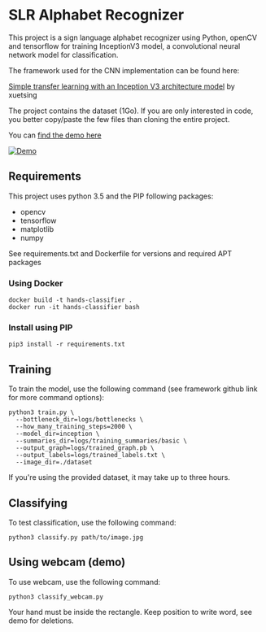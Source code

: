 # SLR Alphabet Recognizer

This project is a sign language alphabet recognizer using Python, openCV and tensorflow for training InceptionV3 model, a convolutional neural network model for classification.

The framework used for the CNN implementation can be found here:

[Simple transfer learning with an Inception V3 architecture model](https://github.com/xuetsing/image-classification-tensorflow) by xuetsing

The project contains the dataset (1Go). If you are only interested in code, you better copy/paste the few files than cloning the entire project.

You can [find the demo here](https://youtu.be/kBw-xGEIYhY)

[![Demo](http://img.youtube.com/vi/kBw-xGEIYhY/0.jpg)](http://www.youtube.com/watch?v=kBw-xGEIYhY)

## Requirements

This project uses python 3.5 and the PIP following packages:

* opencv
* tensorflow
* matplotlib
* numpy

See requirements.txt and Dockerfile for versions and required APT packages

### Using Docker

```
docker build -t hands-classifier .
docker run -it hands-classifier bash
```

### Install using PIP

```
pip3 install -r requirements.txt
```

## Training

To train the model, use the following command (see framework github link for more command options):

```
python3 train.py \
  --bottleneck_dir=logs/bottlenecks \
  --how_many_training_steps=2000 \
  --model_dir=inception \
  --summaries_dir=logs/training_summaries/basic \
  --output_graph=logs/trained_graph.pb \
  --output_labels=logs/trained_labels.txt \
  --image_dir=./dataset
```

If you're using the provided dataset, it may take up to three hours.

## Classifying

To test classification, use the following command:

```
python3 classify.py path/to/image.jpg
```

## Using webcam (demo)

To use webcam, use the following command:

```
python3 classify_webcam.py
```

Your hand must be inside the rectangle. Keep position to write word, see demo for deletions.
